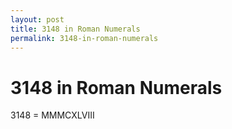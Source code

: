 ```yaml
---
layout: post
title: 3148 in Roman Numerals
permalink: 3148-in-roman-numerals
---
```


# 3148 in Roman Numerals

3148 = MMMCXLVIII
